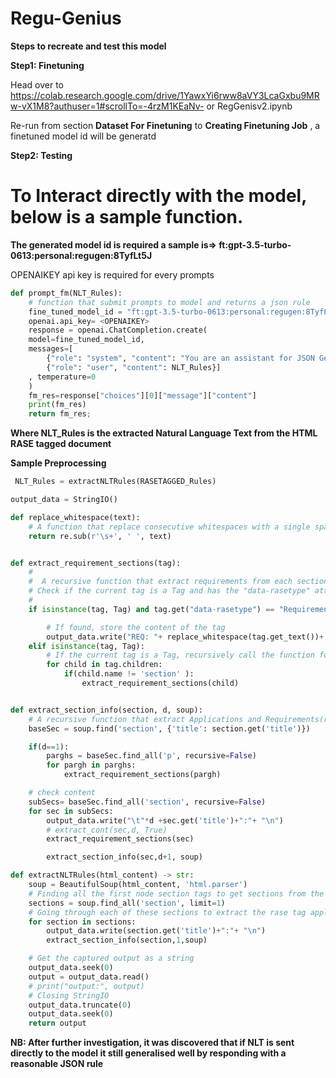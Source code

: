 # Regu-Genius

**Steps to recreate and test this model**

**Step1: Finetuning**

Head over to https://colab.research.google.com/drive/1YawxYi6rww8aVY3LcaGxbu9MRw-vX1M8?authuser=1#scrollTo=-4rzM1KEaNv- or RegGenisv2.ipynb

Re-run from section __Dataset For Finetuning__ to __Creating Finetuning Job__ , a finetuned model id will be generatd

**Step2: Testing**

# To Interact directly with the model, below is a sample function.

**The generated model id is required a sample is=> ft:gpt-3.5-turbo-0613:personal:regugen:8TyfLt5J**

OPENAIKEY api key is required for every prompts

``` python code
def prompt_fm(NLT_Rules):
    # function that submit prompts to model and returns a json rule
    fine_tuned_model_id = "ft:gpt-3.5-turbo-0613:personal:regugen:8TyfLt5J"
    openai.api_key= <OPENAIKEY>
    response = openai.ChatCompletion.create(
    model=fine_tuned_model_id, 
    messages=[
        {"role": "system", "content": "You are an assistant for JSON Generation of Rules"},
        {"role": "user", "content": NLT_Rules}]
    , temperature=0
    )
    fm_res=response["choices"][0]["message"]["content"]
    print(fm_res)
    return fm_res;
```

**Where NLT_Rules is the extracted Natural Language Text from the HTML RASE tagged document**

**Sample Preprocessing**

``` python code
 NLT_Rules = extractNLTRules(RASETAGGED_Rules)
```

``` python code
output_data = StringIO()

def replace_whitespace(text):
    # A function that replace consecutive whitespaces with a single space
    return re.sub(r'\s+', ' ', text)


def extract_requirement_sections(tag):
    #
    #  A recursive function that extract requirements from each section
    # Check if the current tag is a Tag and has the "data-rasetype" attribute with the value "RequirementSection"
    #
    if isinstance(tag, Tag) and tag.get("data-rasetype") == "RequirementSection":

        # If found, store the content of the tag
        output_data.write("REQ: "+ replace_whitespace(tag.get_text())+ "\n")
    elif isinstance(tag, Tag):
        # If the current tag is a Tag, recursively call the function for each child of the current tag
        for child in tag.children:
            if(child.name != 'section' ):
                extract_requirement_sections(child)


def extract_section_info(section, d, soup):
    # A recursive function that extract Applications and Requirements(rules) from each sections keeping the hirachy
    baseSec = soup.find('section', {'title': section.get('title')})

    if(d==1):
        parghs = baseSec.find_all('p', recursive=False)
        for pargh in parghs:
            extract_requirement_sections(pargh)

    # check content
    subSecs= baseSec.find_all('section', recursive=False)
    for sec in subSecs:
        output_data.write("\t"*d +sec.get('title')+":"+ "\n")
        # extract_cont(sec,d, True)
        extract_requirement_sections(sec)

        extract_section_info(sec,d+1, soup)

def extractNLTRules(html_content) -> str:
    soup = BeautifulSoup(html_content, 'html.parser')
    # Finding all the first node section tags to get sections from the html input
    sections = soup.find_all('section', limit=1)
    # Going through each of these sections to extract the rase tag applocations and rules/requirements
    for section in sections:
        output_data.write(section.get('title')+":"+ "\n")
        extract_section_info(section,1,soup)

    # Get the captured output as a string
    output_data.seek(0)
    output = output_data.read()
    # print("output:", output)
    # Closing StringIO
    output_data.truncate(0)
    output_data.seek(0)
    return output

```
__NB: After further investigation, it was discovered that if NLT is sent directly to the model it still generalised well by responding with a reasonable JSON rule__

